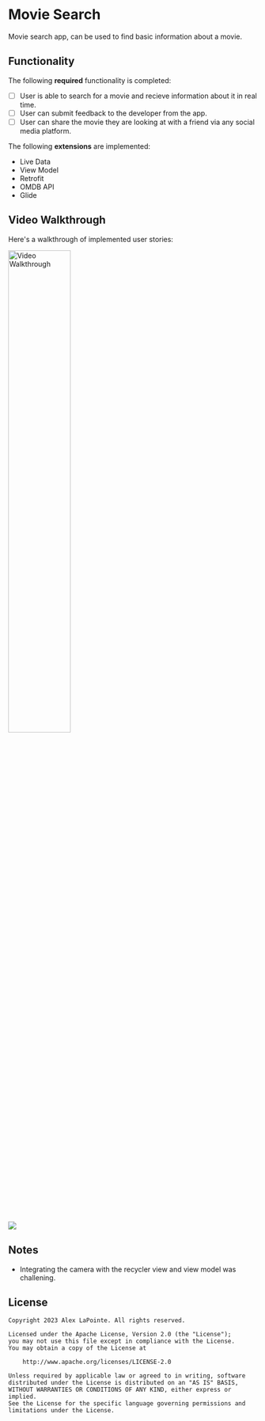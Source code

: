 # Movie Search

Movie search app, can be used to find basic information about a movie. 

## Functionality 

The following **required** functionality is completed:

* [ ] User is able to search for a movie and recieve information about it in real time. 
* [ ] User can submit feedback to the developer from the app.
* [ ] User can share the movie they are looking at with a friend via any social media platform.

The following **extensions** are implemented:

* Live Data
* View Model
* Retrofit
* OMDB API
* Glide

## Video Walkthrough

Here's a walkthrough of implemented user stories:

<img src='walkthrough.gif' title='Video Walkthrough' width='50%' alt='Video Walkthrough' />

![](moviesearchpreview.gif)


## Notes

* Integrating the camera with the recycler view and view model was challening.

## License

    Copyright 2023 Alex LaPointe. All rights reserved.

    Licensed under the Apache License, Version 2.0 (the "License");
    you may not use this file except in compliance with the License.
    You may obtain a copy of the License at

        http://www.apache.org/licenses/LICENSE-2.0

    Unless required by applicable law or agreed to in writing, software
    distributed under the License is distributed on an "AS IS" BASIS,
    WITHOUT WARRANTIES OR CONDITIONS OF ANY KIND, either express or implied.
    See the License for the specific language governing permissions and
    limitations under the License.
